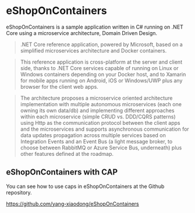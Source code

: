 # eShopOnContainers

eShopOnContainers is a sample application written in C# running on .NET Core using a microservice architecture, Domain Driven Design.

> .NET Core reference application, powered by Microsoft, based on a simplified microservices architecture and Docker containers.

> This reference application is cross-platform at the server and client side, thanks to .NET Core services capable of running on Linux or Windows containers depending on your Docker host, and to Xamarin for mobile apps running on Android, iOS or Windows/UWP plus any browser for the client web apps.

> The architecture proposes a microservice oriented architecture implementation with multiple autonomous microservices (each one owning its own data/db) and implementing different approaches within each microservice (simple CRUD vs. DDD/CQRS patterns) using Http as the communication protocol between the client apps and the microservices and supports asynchronous communication for data updates propagation across multiple services based on Integration Events and an Event Bus (a light message broker, to choose between RabbitMQ or Azure Service Bus, underneath) plus other features defined at the roadmap.

## eShopOnContainers with CAP

You can see how to use caps in eShopOnContainers at the Github repository.

https://github.com/yang-xiaodong/eShopOnContainers